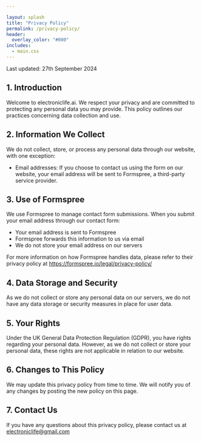 ```yaml
---

layout: splash
title: "Privacy Policy"
permalink: /privacy-policy/
header:
  overlay_color: "#000"
includes:
  - main.css
---
```


Last updated: 27th September 2024

## 1. Introduction

Welcome to electroniclife.ai. We respect your privacy and are committed to protecting any personal data you may provide. This policy outlines our practices concerning data collection and use.

## 2. Information We Collect

We do not collect, store, or process any personal data through our website, with one exception:

- Email addresses: If you choose to contact us using the form on our website, your email address will be sent to Formspree, a third-party service provider.

## 3. Use of Formspree

We use Formspree to manage contact form submissions. When you submit your email address through our contact form:

- Your email address is sent to Formspree
- Formspree forwards this information to us via email
- We do not store your email address on our servers

For more information on how Formspree handles data, please refer to their privacy policy at https://formspree.io/legal/privacy-policy/

## 4. Data Storage and Security

As we do not collect or store any personal data on our servers, we do not have any data storage or security measures in place for user data.

## 5. Your Rights

Under the UK General Data Protection Regulation (GDPR), you have rights regarding your personal data. However, as we do not collect or store your personal data, these rights are not applicable in relation to our website.

## 6. Changes to This Policy

We may update this privacy policy from time to time. We will notify you of any changes by posting the new policy on this page.

## 7. Contact Us

If you have any questions about this privacy policy, please contact us at electroniclife@gmail.com